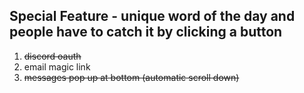 ## Special Feature - unique word of the day and people have to catch it by clicking a button

1. ~~discord oauth~~
2. email magic link
3. ~~messages pop up at bottom (automatic scroll down)~~